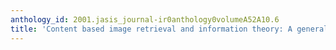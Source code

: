 ```yaml
---
anthology_id: 2001.jasis_journal-ir0anthology0volumeA52A10.6
title: 'Content based image retrieval and information theory: A general approach'
---
```

